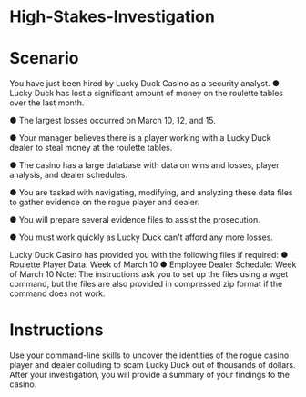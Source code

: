 # High-Stakes-Investigation
# Scenario
You have just been hired by Lucky Duck Casino as a security analyst.
●	Lucky Duck has lost a significant amount of money on the roulette tables over the last month.

●	The largest losses occurred on March 10, 12, and 15.

●	Your manager believes there is a player working with a Lucky Duck dealer to steal money at the roulette tables.

●	The casino has a large database with data on wins and losses, player analysis, and dealer schedules.

●	You are tasked with navigating, modifying, and analyzing these data files to gather evidence on the rogue player and dealer.

●	You will prepare several evidence files to assist the prosecution.

●	You must work quickly as Lucky Duck can't afford any more losses.

Lucky Duck Casino has provided you with the following files if required:
●	Roulette Player Data: Week of March 10
●	Employee Dealer Schedule: Week of March 10
Note: The instructions ask you to set up the files using a wget command, but the files are also provided in compressed zip format if the command does not work.

# Instructions
Use your command-line skills to uncover the identities of the rogue casino player and dealer colluding to scam Lucky Duck out of thousands of dollars.
After your investigation, you will provide a summary of your findings to the casino.
